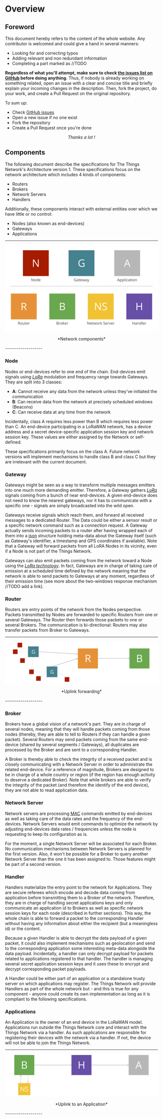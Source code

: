 Overview
========

## Foreword

This document hereby refers to the content of the whole website. Any contributor is welcomed
and could give a hand in several manners:

- Looking for and correcting typos
- Adding relevant and non redundant information
- Completing a part marked as //TODO

**Regardless of what you'll attempt, make sure to check [the issues list on
GitHub][github_issues] before doing anything**. Thus, if nobody is already working on something
related, open an issue with a clear and concise title and briefly explain your incoming changes
in the description. Then, fork the project, do your work, and create a Pull Request on the
original repository. 

To sum up:

- Check [GitHub issues][github_issues]
- Open a new issue if no one exist
- Fork the repository
- Create a Pull Request once you're done

*<p align="center">Thanks a lot !</p>*

## Components

The following document describe the specifications for The Things Network's Architecture
version 1. These specifications focus on the network architecture which includes 4 kinds of
components:

- Routers 
- Brokers
- Network Servers
- Handlers

Additionally, these components interact with external entities over which we have little or no control:

- Nodes (also known as end-devices)
- Gateways
- Applications

-------------------
![overview](img/overview.svg)
<p align="center">*Network components*</p>
-------------------

### Node
Nodes or end-devices refer to one end of the chain. End-devices emit signals using
[*LoRa*][lora_technology] modulation and frequency range towards Gateways. They are split into
3 classes: 

- **A**: Cannot receive any data from the network unless they've initiated the communication
- **B**: Can receive data from the network at precisely scheduled windows (Beacons)
- **C**: Can receive data at any time from the network

Incidentally, class A requires less power than B which requires less power than C.
An end-device participating in a LoRaWAN network, has a device address and a secret
device-specific application session key and network session key.
These values are either assigned by the Network or self-defined.

These specifications primarily focus on the class A. Future network versions will implement
mechanisms to handle class B and class C but they are irrelevant with the current document.

### Gateway
Gateways might be seen as a way to transform multiple messages emitters into one much more
demanding emitter. Therefore, a Gateway gathers [*LoRa*][lora_technology] signals coming from a
bunch of near end-devices. A given end-device does not need to know the nearest gateways, nor it
has to communicate with a specific one - signals are simply broadcasted into the wild open. 

Gateways receive signals which reach them, and forward all received messages to a dedicated Router. The
Data could be either a sensor result or a specific network command such as a connection
request. A Gateway actually sends incoming packets to a router after having wrapped each of them
into a [json][json] structure holding meta-data about the Gateway itself (such as Gateway's
identifier, a timestamp and GPS coordinates if available). Note that a Gateway will forward
packets from all LoRA Nodes in its vicinity, even if a Node is not part of the Things Network.

Gateways can also emit packets coming from the network toward a Node using the [*LoRa
technology*][lora_technology]. In fact, Gateways are in charge of taking care of emission at a
scheduled time defined by the network meaning that the network is able to send packets to
Gateways at any moment, regardless of their emission time (see more about the two-windows
response mechanism //TODO add a link). 

### Router

Routers are entry points of the network from the Nodes perspective. Packets transmitted by Nodes are
forwarded to specific Routers from one or several Gateways. The Router then forwards those packets
to one or several Brokers. The communication is bi-directional: Routers may also
transfer packets from Broker to Gateways.

-------------------
![Uplink forwarding](img/uplink_router.svg)
<p align="center">*Uplink forwarding*</p>
-------------------

### Broker

Brokers have a global vision of a network's part. They are in charge of several nodes, meaning
that they will handle packets coming from those nodes (thereby, they are able to tell to
Routers if they can handle a given packet). Several Routers may send packets coming from the
same end-device (shared by several segments / Gateways), all duplicates are processed by the
Broker and are sent to a corresponding Handler.

A Broker is thereby able to check the integrity of a received packet and is closely communicating with a
Network Server in order to administrate the related end-device. For a reference of magnitude, Brokers
are designed to be in charge of a whole country or region (if the region has enough activity to
deserve a dedicated Broker). Note that while brokers are able to verify the integrity of the packet (and
therefore the identify of the end device), they are not able to read application data.

### Network Server

Network servers are processing [MAC][mac] commands emitted by end-devices as well as taking care
of the data rates and the frequency of the end-devices. Network Servers would emit commands to
optimize the network by adjusting end-devices data rates / frequencies unless the node is
requesting to keep its configuration as is. 

For the moment, a single Network Server will be associated for each Broker. No communication
mechanisms between Network Servers is planned for the first version. Also, it won't be possible
for a Broker to query another Network Server than the one it has been assigned to. Those
features might be part of a second version. 

### Handler

Handlers materialize the entry point to the network for Applications. They are secure
referees which encode and decode data coming from application before transmitting them to a
Broker of the network. Therefore, they are in charge of handling secret applications keys and
only communicate an application id to Brokers as well as specific network session keys for each
node (described in further sections). This way, the whole chain is able to forward a packet to
the corresponding Handler without having any information about either the recipient (but a
meaningless id) or the content. 

Because a given Handler is able to decrypt the data payload of a given packet, it could also
implement mechanisms such as geolocation and send to the corresponding application some
interesting meta-data alongside the data payload. Incidentally, a handler can only decrypt
payload for packets related to applications registered to that handler. The handler is managing
several secret application session keys and it uses these to encrypt and decrypt corresponding packet
payloads.

A Handler could be either part of an application or a standalone trusty server on which
applications may register. The Things Network will provide Handlers as part of the whole network
but - and this is true for any component - anyone could create its own implementation as long
as it is compliant to the following specifications.


### Applications

An Application is the owner of an end device in the LoRaWAN model. Applications run outside
the Things Network core and interact with the Things Network via a handler.  As such applications
are responsible for registering their devices with the network via a handler. If not, the device
will not be able to join the Things Network.

-------------------
![Uplink to application](img/uplink_broker.svg)
<p align="center">*Uplink to an Application*</p>
-------------------

[lora_technology]: https://www.lora-alliance.org/What-Is-LoRa/Technology
[json]: https://fr.wikipedia.org/wiki/JavaScript_Object_Notation
[github_issues]: https://github.com/TheThingsNetwork/Specifications/issues
[mac]: https://en.wikipedia.org/wiki/Media_access_control
